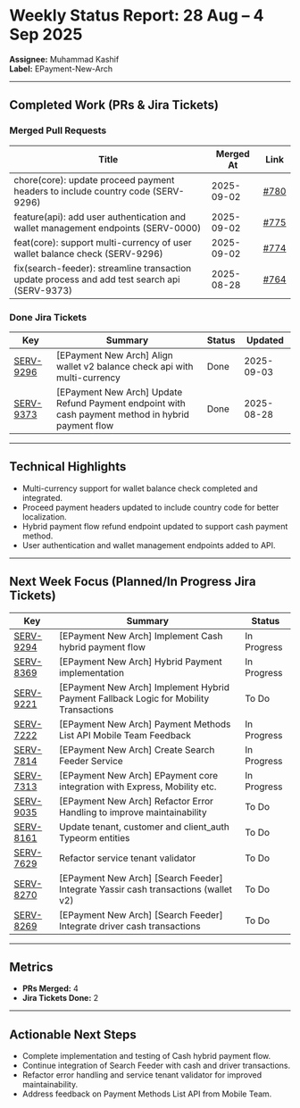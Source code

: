 # Weekly Status Report: 28 Aug – 4 Sep 2025

**Assignee:** Muhammad Kashif  
**Label:** EPayment-New-Arch

---

## Completed Work (PRs & Jira Tickets)

### Merged Pull Requests

| Title                                                                                         | Merged At  | Link                                                           |
| --------------------------------------------------------------------------------------------- | ---------- | -------------------------------------------------------------- |
| chore(core): update proceed payment headers to include country code (SERV-9296)               | 2025-09-02 | [#780](https://github.com/YAtechnologies/fs-epayment/pull/780) |
| feature(api): add user authentication and wallet management endpoints (SERV-0000)             | 2025-09-02 | [#775](https://github.com/YAtechnologies/fs-epayment/pull/775) |
| feat(core): support multi-currency of user wallet balance check (SERV-9296)                   | 2025-09-02 | [#774](https://github.com/YAtechnologies/fs-epayment/pull/774) |
| fix(search-feeder): streamline transaction update process and add test search api (SERV-9373) | 2025-08-28 | [#764](https://github.com/YAtechnologies/fs-epayment/pull/764) |

### Done Jira Tickets

| Key                                                        | Summary                                                                                            | Status | Updated    |
| ---------------------------------------------------------- | -------------------------------------------------------------------------------------------------- | ------ | ---------- |
| [SERV-9296](https://yassir.atlassian.net/browse/SERV-9296) | [EPayment New Arch] Align wallet v2 balance check api with multi-currency                          | Done   | 2025-09-03 |
| [SERV-9373](https://yassir.atlassian.net/browse/SERV-9373) | [EPayment New Arch] Update Refund Payment endpoint with cash payment method in hybrid payment flow | Done   | 2025-08-28 |

---

## Technical Highlights

- Multi-currency support for wallet balance check completed and integrated.
- Proceed payment headers updated to include country code for better localization.
- Hybrid payment flow refund endpoint updated to support cash payment method.
- User authentication and wallet management endpoints added to API.

---

## Next Week Focus (Planned/In Progress Jira Tickets)

| Key                                                        | Summary                                                                               | Status      |
| ---------------------------------------------------------- | ------------------------------------------------------------------------------------- | ----------- |
| [SERV-9294](https://yassir.atlassian.net/browse/SERV-9294) | [EPayment New Arch] Implement Cash hybrid payment flow                                | In Progress |
| [SERV-8369](https://yassir.atlassian.net/browse/SERV-8369) | [EPayment New Arch] Hybrid Payment implementation                                     | In Progress |
| [SERV-9221](https://yassir.atlassian.net/browse/SERV-9221) | [EPayment New Arch] Implement Hybrid Payment Fallback Logic for Mobility Transactions | To Do       |
| [SERV-7222](https://yassir.atlassian.net/browse/SERV-7222) | [EPayment New Arch] Payment Methods List API Mobile Team Feedback                     | In Progress |
| [SERV-7814](https://yassir.atlassian.net/browse/SERV-7814) | [EPayment New Arch] Create Search Feeder Service                                      | In Progress |
| [SERV-7313](https://yassir.atlassian.net/browse/SERV-7313) | [EPayment New Arch] EPayment core integration with Express, Mobility etc.             | In Progress |
| [SERV-9035](https://yassir.atlassian.net/browse/SERV-9035) | [EPayment New Arch] Refactor Error Handling to improve maintainability                | To Do       |
| [SERV-8161](https://yassir.atlassian.net/browse/SERV-8161) | Update tenant, customer and client_auth Typeorm entities                              | To Do       |
| [SERV-7629](https://yassir.atlassian.net/browse/SERV-7629) | Refactor service tenant validator                                                     | To Do       |
| [SERV-8270](https://yassir.atlassian.net/browse/SERV-8270) | [EPayment New Arch] [Search Feeder] Integrate Yassir cash transactions (wallet v2)    | To Do       |
| [SERV-8269](https://yassir.atlassian.net/browse/SERV-8269) | [EPayment New Arch] [Search Feeder] Integrate driver cash transactions                | To Do       |

---

## Metrics

- **PRs Merged:** 4
- **Jira Tickets Done:** 2

---

## Actionable Next Steps

- Complete implementation and testing of Cash hybrid payment flow.
- Continue integration of Search Feeder with cash and driver transactions.
- Refactor error handling and service tenant validator for improved maintainability.
- Address feedback on Payment Methods List API from Mobile Team.
